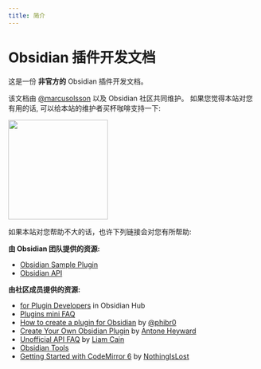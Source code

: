 ```yaml
---
title: 简介
---
```

<!--
 * @Author: luhaifeng666 youzui@hotmail.com
 * @Date: 2022-08-07 11:00:59
 * @LastEditors: luhaifeng666
 * @LastEditTime: 2022-08-07 11:36:02
 * @Description: 
-->
# Obsidian 插件开发文档

这是一份 **非官方的** Obsidian 插件开发文档。

该文档由 [@marcusolsson](https://github.com/marcusolsson) 以及 Obsidian 社区共同维护。 如果您觉得本站对您有用的话, 可以给本站的维护者买杯咖啡支持一下:

<a href="https://buymeacoffee.com/marcusolsson">
  <img src="/images/default-violet.webp" width="200" />
</a>

如果本站对您帮助不大的话，也许下列链接会对您有所帮助:

**由 Obsidian 团队提供的资源:**

- [Obsidian Sample Plugin](https://github.com/obsidianmd/obsidian-sample-plugin)
- [Obsidian API](https://github.com/obsidianmd/obsidian-api)

**由社区成员提供的资源:**

- [for Plugin Developers](https://publish.obsidian.md/hub/04+-+Guides%2C+Workflows%2C+%26+Courses/for+Plugin+Developers "for Plugin Developers - Obsidian Hub - Obsidian Publish") in Obsidian Hub
- [Plugins mini FAQ](https://forum.obsidian.md/t/plugins-mini-faq/7737)
- [How to create a plugin for Obsidian](https://www.youtube.com/watch?v=XaES2G3PVpg) by [@phibr0](https://github.com/phibr0)
- [Create Your Own Obsidian Plugin](https://www.youtube.com/watch?v=9lA-jaMNS0k) by [Antone Heyward](https://www.youtube.com/channel/UC9w43btR2UUsfR6ZUf3AlqQ)
- [Unofficial API FAQ](https://liamca.in/Obsidian/API+FAQ/index) by [Liam Cain](https://liamca.in)
- [Obsidian Tools](https://github.com/obsidian-tools/obsidian-tools)
- [Getting Started with CodeMirror 6](https://github.com/nothingislost/obsidian-cm6-attributes#getting-started-with-codemirror-6) by [NothingIsLost](https://github.com/nothingislost)
